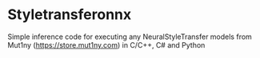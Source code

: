 # Styletransferonnx
Simple inference code for executing any NeuralStyleTransfer models from Mut1ny (https://store.mut1ny.com) in C/C++, C# and Python
